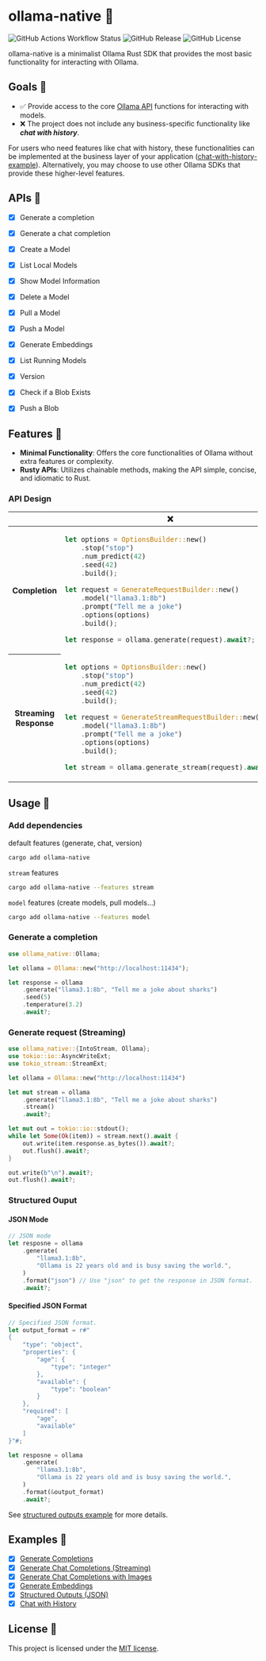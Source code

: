 # ollama-native 🐑
![GitHub Actions Workflow Status](https://img.shields.io/github/actions/workflow/status/ZBcheng/ollama-native/rust.yml)
![GitHub Release](https://img.shields.io/github/v/release/ZBcheng/ollama-native)
![GitHub License](https://img.shields.io/github/license/ZBCheng/ollama-native)

ollama-native is a minimalist Ollama Rust SDK that provides the most basic functionality for interacting with Ollama.

## Goals 🎯
- ✅ Provide access to the core [Ollama API][ollama-api-doc] functions for interacting with models.
- ❌ The project does not include any business-specific functionality like _**chat with history**_.

For users who need features like chat with history, these functionalities can be implemented at the business layer of your application ([chat-with-history-example][chat-with-history]). Alternatively, you may choose to use other Ollama SDKs that provide these higher-level features.

## APIs 📝
- [x] Generate a completion
- [x] Generate a chat completion
- [x] Create a Model
- [x] List Local Models
- [x] Show Model Information
- [x] Delete a Model
- [x] Pull a Model
- [x] Push a Model
- [x] Generate Embeddings
- [x] List Running Models
- [x] Version
- [x] Check if a Blob Exists
- [x] Push a Blob


## Features 🧬
- **Minimal Functionality**: Offers the core functionalities of Ollama without extra features or complexity.
- **Rusty APIs**: Utilizes chainable methods, making the API simple, concise, and idiomatic to Rust.

### API Design
<table>
    <thead><tr>
        <th ></th>
        <th style="text-align: center;">❌</th>
        <th style="text-align: center;">✅</th>
    </tr></thead>
<tbody>
<tr>
<th>Completion</th>
</td><td>

```rust
let options = OptionsBuilder::new()
    .stop("stop")
    .num_predict(42)
    .seed(42)
    .build();

let request = GenerateRequestBuilder::new()
    .model("llama3.1:8b")
    .prompt("Tell me a joke")
    .options(options)
    .build();

let response = ollama.generate(request).await?;
```

</td><td>

```rust
let response = ollama
    .generate("llama3.1:8b", "Tell me a joke")
    .stop("stop")
    .num_predict(42)
    .seed(42)
    .await?;
```

</td></tr>
<tr>
<th>Streaming Response</th>
</td><td>

```rust
let options = OptionsBuilder::new()
    .stop("stop")
    .num_predict(42)
    .seed(42)
    .build();

let request = GenerateStreamRequestBuilder::new()
    .model("llama3.1:8b")
    .prompt("Tell me a joke")
    .options(options)
    .build();

let stream = ollama.generate_stream(request).await?;
```

</td><td>

```rust
let stream = ollama
    .generate("llama3.1:8b", "Tell me a joke")
    .stop("stop")
    .num_predict(42)
    .seed(42)
    .stream() // Specify streaming response.
    .await?;
```

</td></tr>
</tbody></table>

## Usage 🔦
### Add dependencies
default features (generate, chat, version)
```sh
cargo add ollama-native
```

`stream` features
```sh
cargo add ollama-native --features stream
```
`model` features (create models, pull models...)
```sh
cargo add ollama-native --features model
```

### Generate a completion
```rust
use ollama_native::Ollama;

let ollama = Ollama::new("http://localhost:11434");

let response = ollama
    .generate("llama3.1:8b", "Tell me a joke about sharks")
    .seed(5)
    .temperature(3.2)
    .await?;
```

### Generate request (Streaming)
```rust
use ollama_native::{IntoStream, Ollama};
use tokio::io::AsyncWriteExt;
use tokio_stream::StreamExt;

let ollama = Ollama::new("http://localhost:11434")

let mut stream = ollama
    .generate("llama3.1:8b", "Tell me a joke about sharks")
    .stream()
    .await?;

let mut out = tokio::io::stdout();
while let Some(Ok(item)) = stream.next().await {
    out.write(item.response.as_bytes()).await?;
    out.flush().await?;
}

out.write(b"\n").await?;
out.flush().await?;
```

### Structured Ouput
#### JSON Mode
```rust
// JSON mode
let resposne = ollama
    .generate(
        "llama3.1:8b",
        "Ollama is 22 years old and is busy saving the world.",
    )
    .format("json") // Use "json" to get the response in JSON format.
    .await?;
```

#### Specified JSON Format
```rust
// Specified JSON format.
let output_format = r#"
{
    "type": "object",
    "properties": {
        "age": {
            "type": "integer"
        },
        "available": {
            "type": "boolean"
        }
    },
    "required": [
        "age",
        "available"
    ]
}"#;

let resposne = ollama
    .generate(
        "llama3.1:8b",
        "Ollama is 22 years old and is busy saving the world.",
    )
    .format(&output_format)
    .await?;
```

See [structured outputs example][structured-outputs] for more details.

## Examples 📖
- [x] [Generate Completions][generate-completion]
- [x] [Generate Chat Completions (Streaming)][chat-request-stream]
- [x] [Generate Chat Completions with Images][chat-with-images]
- [x] [Generate Embeddings][generate-embeddings]
- [x] [Structured Outputs (JSON)][structured-outputs]
- [x] [Chat with History][chat-with-history]

## License 📄
This project is licensed under the [MIT license][license].

[examples]: https://github.com/ZBcheng/ollama-native/tree/main/examples
[generate-completion]: https://github.com/ZBcheng/ollama-native/blob/main/examples/generate_completions.rs
[chat-request-stream]: https://github.com/ZBcheng/ollama-native/blob/main/examples/chat_request_stream.rs
[chat-with-images]: https://github.com/ZBcheng/ollama-native/blob/main/examples/chat_with_images.rs
[generate-embeddings]: https://github.com/ZBcheng/ollama-native/blob/main/examples/generate_embeddings.rs
[structured-outputs]: https://github.com/ZBcheng/ollama-native/blob/main/examples/structured_outputs.rs
[chat-with-history]: https://github.com/ZBcheng/ollama-native/blob/main/examples/chat_with_history.rs
[ollama-api-doc]: https://github.com/ollama/ollama/blob/main/docs/api.md
[license]: https://github.com/ZBcheng/ollama-native/blob/main/LICENSE